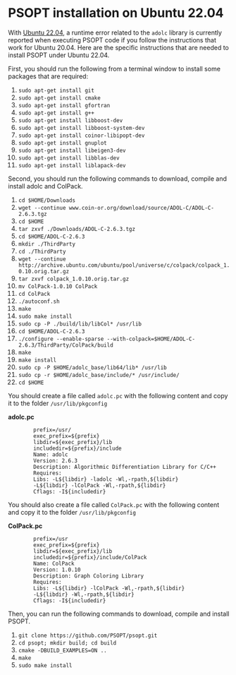 PSOPT installation on Ubuntu 22.04
=====


With [Ubuntu 22.04](https://releases.ubuntu.com/22.04/), a runtime error related to the `adolc` library is currently reported when executing PSOPT code if you follow the instructions that work for Ubuntu 20.04. Here are the specific instructions that are needed to install PSOPT under Ubuntu 22.04.


First, you should run the following from a terminal window to install some packages that are required:

1. `sudo apt-get install git`
2. `sudo apt-get install cmake`
3. `sudo apt-get install gfortran`
4. `sudo apt-get install g++`
5. `sudo apt-get install libboost-dev`
6. `sudo apt-get install libboost-system-dev`
7. `sudo apt-get install coinor-libipopt-dev`
8. `sudo apt-get install gnuplot`
9. `sudo apt-get install libeigen3-dev`
10. `sudo apt-get install libblas-dev`
11. `sudo apt-get install liblapack-dev`

Second, you should run the following commands to download, compile and install adolc and ColPack.

1. `cd $HOME/Downloads`
2. `wget --continue www.coin-or.org/download/source/ADOL-C/ADOL-C-2.6.3.tgz`
3. `cd $HOME`
4. `tar zxvf ./Downloads/ADOL-C-2.6.3.tgz`
5. `cd $HOME/ADOL-C-2.6.3`
6. `mkdir ./ThirdParty`
7. `cd ./ThirdParty`
8. `wget --continue http://archive.ubuntu.com/ubuntu/pool/universe/c/colpack/colpack_1.0.10.orig.tar.gz`
9. `tar zxvf colpack_1.0.10.orig.tar.gz`
10. `mv ColPack-1.0.10 ColPack`
11. `cd ColPack`
12. `./autoconf.sh`
13. `make`
14. `sudo make install`
15. `sudo cp -P ./build/lib/libCol* /usr/lib`
16. `cd $HOME/ADOL-C-2.6.3`
17. `./configure --enable-sparse --with-colpack=$HOME/ADOL-C-2.6.3/ThirdParty/ColPack/build`
18. `make`
19. `make install`
20. `sudo cp -P $HOME/adolc_base/lib64/lib* /usr/lib`
21. `sudo cp -r $HOME/adolc_base/include/* /usr/include/`
22. `cd $HOME`


You should create a file called `adolc.pc` with the following content and copy it to the folder `/usr/lib/pkgconfig`

**adolc.pc**

            prefix=/usr/
            exec_prefix=${prefix}
            libdir=${exec_prefix}/lib
            includedir=${prefix}/include
            Name: adolc
            Version: 2.6.3
            Description: Algorithmic Differentiation Library for C/C++
            Requires:
            Libs: -L${libdir} -ladolc -Wl,-rpath,${libdir}
            -L${libdir} -lColPack -Wl,-rpath,${libdir}
            Cflags: -I${includedir}
            
            
You should also create a file called `ColPack.pc` with the following content and copy it to the folder `/usr/lib/pkgconfig`

**ColPack.pc**

            prefix=/usr
            exec_prefix=${prefix}
            libdir=${exec_prefix}/lib
            includedir=${prefix}/include/ColPack
            Name: ColPack
            Version: 1.0.10
            Description: Graph Coloring Library
            Requires:
            Libs: -L${libdir} -lColPack -Wl,-rpath,${libdir}
            -L${libdir} -Wl,-rpath,${libdir}
            Cflags: -I${includedir}

Then, you can run the following commands to download, compile and install PSOPT.

1. `git clone https://github.com/PSOPT/psopt.git`
2. `cd psopt; mkdir build; cd build`
3. `cmake -DBUILD_EXAMPLES=ON ..`
4. `make`
5. `sudo make install`
